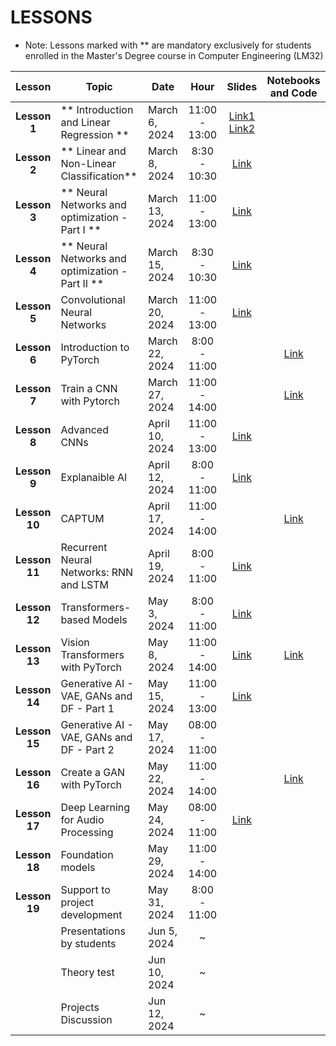 # LESSONS

- Note: Lessons marked with ** are mandatory exclusively for students enrolled in the Master's Degree course in Computer Engineering (LM32)


| Lesson            | Topic                                             | Date            | Hour          | Slides       | Notebooks and Code |
| :-------:         | ------------------                                | --------------- | :-------:     | :-------:    |:-------:  |
| **Lesson 1**      | ** Introduction and Linear Regression **          | March 6, 2024   | 11:00 - 13:00 | [Link1](https://studentiunict-my.sharepoint.com/:b:/g/personal/concetto_spampinato_unict_it/EeafGoekiXtFnG_ceDlHaYEBxVSk_AZ56V4iF-tPU1svmg?e=Obkjnv) [Link2](https://studentiunict-my.sharepoint.com/:b:/g/personal/concetto_spampinato_unict_it/EdYwXfv37qFPl4MbhpcTXJsB-d-pSjJc0UFKPftCOAWGlg?e=65kkbx)  | |
| **Lesson 2**      | ** Linear and Non-Linear Classification**         | March 8, 2024   | 8:30 - 10:30  | [Link](https://studentiunict-my.sharepoint.com/:b:/g/personal/concetto_spampinato_unict_it/EXhIg0LAhkpJg9mak5EP2HMB9MwGK6YW7z3bsNw2F5Hy1Q?e=ec8GbA)  | |
| **Lesson 3**      | ** Neural Networks and optimization - Part I **   | March 13, 2024  | 11:00 - 13:00 | [Link](https://studentiunict-my.sharepoint.com/:b:/g/personal/concetto_spampinato_unict_it/EegCqYjrPiFAvPziUgS49g4B7ITeCmxz6jI5n6TpFWQTyg?e=spx7P2)  | | 
| **Lesson 4**      | ** Neural Networks and optimization - Part II **  | March 15, 2024  | 8:30 - 10:30  | [Link](https://studentiunict-my.sharepoint.com/:b:/g/personal/concetto_spampinato_unict_it/EfbaQ_nNvGJItrTjeHsJ9-MBQET7rowPiqY6DJlKZVqL9w?e=jhxWv1)  | | 
| **Lesson 5**      | Convolutional Neural Networks                     | March 20, 2024  | 11:00 - 13:00 | [Link](https://studentiunict-my.sharepoint.com/:b:/g/personal/concetto_spampinato_unict_it/EQYhR7pDAPlLtoGINWh9PPEB8BvykgYvbubrRuo2jHd5Jw?e=GCykZz)  | |
| **Lesson 6**      | Introduction to PyTorch                           | March 22, 2024  | 8:00 - 11:00  | | [Link](https://colab.research.google.com/drive/1hHIFgCE1FLPFgBK_H480wEWPhMwb0_Fa?usp=sharing) |
| **Lesson 7**      | Train a CNN with Pytorch                          | March 27, 2024  | 11:00 - 14:00 | | [Link](https://colab.research.google.com/drive/1U3MS5kULj2nxR4_CZf_LvRDt8-XozWo3?usp=sharing) |
| **Lesson 8**      | Advanced CNNs                                     | April 10, 2024  | 11:00 - 13:00 | [Link](https://studentiunict-my.sharepoint.com/:b:/g/personal/concetto_spampinato_unict_it/EbpoRLEGXvFLsr4h47PNB84BeSE0-gZGLEsDBIecIR9q5w?e=SgeU0U)   | |
| **Lesson 9**      | Explanaible AI                                    | April 12, 2024  | 8:00 -  11:00  | [Link](https://studentiunict-my.sharepoint.com/:b:/g/personal/concetto_spampinato_unict_it/ERDMPBQRqWRHrSwTH-ahrSwBmrgVBHIX4coiSwMd4Xe-1A?e=7Qw7NF)   | | 
| **Lesson 10**     | CAPTUM                                            | April 17, 2024  | 11:00 - 14:00 | | [Link](https://colab.research.google.com/drive/11QDsKGK-YrA9FKDs7tOg1-AsL_kI0sP9?usp=sharing) |
| **Lesson 11**     | Recurrent Neural Networks: RNN and LSTM           | April 19, 2024  | 8:00 - 11:00  | [Link](https://studentiunict-my.sharepoint.com/:b:/g/personal/concetto_spampinato_unict_it/EaHa-5iDXMdMqV4yDlmzEL4BERHyaQe-veqWjzCvL1u4Tw?e=dtNZBc)| |
| **Lesson 12**     | Transformers-based Models                         | May 3, 2024     | 8:00 - 11:00  | [Link](https://studentiunict-my.sharepoint.com/:b:/g/personal/concetto_spampinato_unict_it/EYWPtF1-gM5CgWPdyLCy8v0BCk8nY2hs_N1l8aLIv3ja6A?e=gQMt3q)| |
| **Lesson 13**     | Vision Transformers with PyTorch                  | May 8, 2024     | 11:00 - 14:00 | [Link](https://studentiunict-my.sharepoint.com/:b:/g/personal/concetto_spampinato_unict_it/Ee4GBPPiGlpEhtxnbhBZnrcB2-SqB9WptV7ucBhozdk1PA?e=Ma5hCn)| [Link](https://colab.research.google.com/drive/18sE5-OS5UEKH4HqsctZ6o6zGyaUCDI4P#sandboxMode=true&scrollTo=QBWx6eDc6MAm)|
| **Lesson 14**     | Generative AI - VAE, GANs and DF - Part 1         | May 15, 2024    | 11:00 - 13:00  | [Link](https://studentiunict-my.sharepoint.com/:b:/g/personal/concetto_spampinato_unict_it/EY2XEwvLPx5KnawC3Gm1iu0BGd29hCOieDaE2k1BtTW8Sg?e=tJ2Jrd)| |
| **Lesson 15**     | Generative AI - VAE, GANs and DF - Part 2         | May 17, 2024    | 08:00 - 11:00 | | |
| **Lesson 16**     | Create a GAN with PyTorch                         | May 22, 2024    | 11:00 - 14:00 | | [Link](https://colab.research.google.com/drive/1oGmvFYqGjIMDKEUWn52BBXgADMNSYa0E?usp=sharing)|
| **Lesson 17**     | Deep Learning for Audio Processing                | May 24, 2024    | 08:00 - 11:00      | [Link](https://studentiunict-my.sharepoint.com/:b:/g/personal/concetto_spampinato_unict_it/EQLde2HRi-BJgErCMMEwy0YBHNtgkvCWZbE-qIJaVi6Fdg?e=ESGKYo)| |
| **Lesson 18**     | Foundation models                                 | May 29, 2024    | 11:00 - 14:00       | | |
| **Lesson 19**     | Support to project development                   | May 31, 2024    | 8:00  - 11:00       | | |
|                   | Presentations by students                         | Jun 5, 2024     |       ~       | | |
|                   | Theory test                                       | Jun 10, 2024    |       ~       | | |
|                   | Projects Discussion                               | Jun 12, 2024    |       ~       | | |

<!-- https://colab.research.google.com/drive/1U3MS5kULj2nxR4_CZf_LvRDt8-XozWo3?usp=sharing -->
